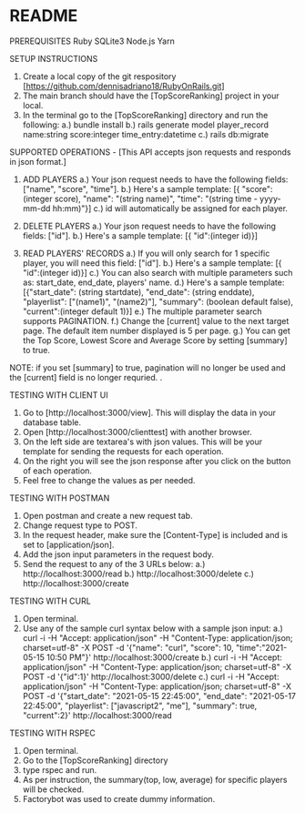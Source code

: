 # README
PREREQUISITES
Ruby
SQLite3
Node.js
Yarn

SETUP INSTRUCTIONS
1. Create a local copy of the git respository [https://github.com/dennisadriano18/RubyOnRails.git]
2. The main branch should have the [TopScoreRanking] project in your local.
3. In the terminal go to the [TopScoreRanking] directory and run the following:
   a.) bundle install 
   b.) rails generate model player_record name:string score:integer time_entry:datetime
   c.) rails db:migrate
   
SUPPORTED OPERATIONS - [This API accepts json requests and responds in json format.]
1. ADD PLAYERS
   a.) Your json request needs to have the following fields: ["name", "score", "time"].
   b.) Here's a sample template: [{ "score":(integer score), "name": "(string name)", "time": "(string time - yyyy-mm-dd hh:mm)"}]
   c.) id will automatically be assigned for each player. 
   
2. DELETE PLAYERS
   a.) Your json request needs to have the following fields: ["id"].
   b.) Here's a sample template: [{ "id":(integer id)}]
   
3. READ PLAYERS' RECORDS
   a.) If you will only search for 1 specific player, you will need this field: ["id"]. 
   b.) Here's a sample template: [{ "id":(integer id)}]
   c.) You can also search with multiple parameters such as: start_date, end_date, players' name.
   d.) Here's a sample template: [{"start_date": (string startdate), "end_date": (string enddate), "playerlist": ["(name1)", "(name2)"], "summary": (boolean default false), "current":(integer default 1)}]
   e.) The multiple parameter search supports PAGINATION. 
   f.) Change the [current] value to the next target page. The default item number displayed is 5 per page.
   g.) You can get the Top Score, Lowest Score and Average Score by setting [summary] to true. 
   
NOTE: if you set [summary] to true, pagination will no longer be used and the [current] field is no longer requried. . 

TESTING WITH CLIENT UI
1. Go to [http://localhost:3000/view]. This will display the data in your database table. 
2. Open [http://localhost:3000/clienttest] with another browser.
3. On the left side are textarea's with json values. This will be your template for sending the requests for each operation. 
4. On the right you will see the json response after you click on the button of each operation.
5. Feel free to change the values as per needed. 

TESTING WITH POSTMAN
1. Open postman and create a new request tab. 
2. Change request type to POST. 
3. In the request header, make sure the [Content-Type] is included and is set to [application/json].
4. Add the json input parameters in the request body.    
5. Send the request to any of the 3 URLs below:
   a.) http://localhost:3000/read
   b.) http://localhost:3000/delete
   c.) http://localhost:3000/create
   
TESTING WITH CURL
1. Open terminal.
2. Use any of the sample curl syntax below with a sample json input:
   a.) curl -i -H "Accept: application/json" -H "Content-Type: application/json; charset=utf-8" -X POST -d '{"name": "curl", "score": 10, "time":"2021-05-15 10:50 PM"}'  http://localhost:3000/create
   b.) curl -i -H "Accept: application/json" -H "Content-Type: application/json; charset=utf-8" -X POST -d '{"id":1}'  http://localhost:3000/delete
   c.) curl -i -H "Accept: application/json" -H "Content-Type: application/json; charset=utf-8" -X POST -d '{"start_date": "2021-05-15 22:45:00", "end_date": "2021-05-17 22:45:00", "playerlist": ["javascript2", "me"], "summary": true, "current":2}'  http://localhost:3000/read
   
TESTING WITH RSPEC
1. Open terminal.
2. Go to the [TopScoreRanking] directory
3. type rspec and run. 
4. As per instruction, the summary(top, low, average) for specific players will be checked.
5. Factorybot was used to create dummy information. 


